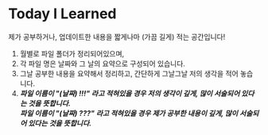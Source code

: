 # Today I Learned
제가 공부하거나, 업데이트한 내용을 짧게나마 (가끔 길게) 적는 공간입니다! 
1. 월별로 파일 폴더가 정리되어있으며,
2. 각 파일 명은 날짜와 그 날의 요약으로 구성되어 있습니다.
3. 그날 공부한 내용을 요약해서 정리하고, 간단하게 그날그날 저의 생각을 적어 놓습니다.
3. __*파일 이름이 "(날짜) !!!" 라고 적혀있을 경우 저의 생각이 깊게, 많이 서술되어 있다는 것을 뜻합니다.*__     
    *__파일 이름이 "(날짜) ???" 라고 적혀있을 경우 제가 공부한 내용이 깊게, 많이 서술되어 있다는 것을 뜻합니다.__*